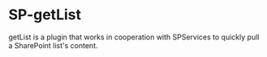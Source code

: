 # SP-getList
getList is a plugin that works in cooperation with SPServices to quickly pull a SharePoint list's content.
